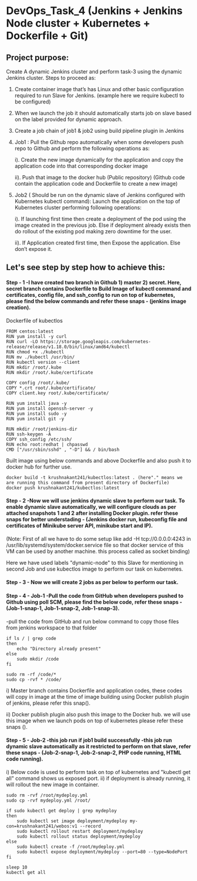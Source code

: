 # DevOps_Task_4 (Jenkins + Jenkins Node cluster + Kubernetes + Dockerfile + Git)

## Project purpose:
Create A dynamic Jenkins cluster and perform task-3 using the dynamic Jenkins cluster. Steps to proceed as:

1. Create container image that’s has Linux and other basic configuration required to run Slave for Jenkins. (example here we require kubectl to be configured)
2. When we launch the job it should automatically starts job on slave based on the label provided for dynamic approach.
3. Create a job chain of job1 & job2 using build pipeline plugin in Jenkins 
4. Job1 : Pull the Github repo automatically when some developers push repo to Github and perform the following operations as: 

    i). Create the new image dynamically for the application and copy the application code into that corresponding docker image

    ii). Push that image to the docker hub (Public repository) (Github code contain the application code and Dockerfile to create a new image)
5. Job2 ( Should be run on the dynamic slave of Jenkins configured with Kubernetes kubectl command): Launch the application on the top of Kubernetes cluster performing following operations:

    i). If launching first time then create a deployment of the pod using the image created in the previous job. Else if deployment already exists then do rollout of the existing pod making zero downtime for the user.

    ii). If Application created first time, then Expose the application. Else don’t expose it.

## Let's see step by step how to achieve this:

#### Step - 1 -I have created two branch in Github 1) master 2) secret. Here, secret branch contains Dockerfile to Build Image of kubectl command and certificates, config file, and ssh_config to run on top of kubernetes, please find the below commands and refer these snaps - (jenkins image creation).

Dockerfile of kubectlos
```
FROM centos:latest
RUN yum install -y curl
RUN curl -LO https://storage.googleapis.com/kubernetes-release/release/v1.18.0/bin/linux/amd64/kubectl
RUN chmod +x ./kubectl
RUN mv ./kubectl /usr/bin/
RUN kubectl version --client
RUN mkdir /root/.kube
RUN mkdir /root/.kube/certificate

COPY config /root/.kube/
COPY *.crt root/.kube/certificate/
COPY client.key root/.kube/certificate/

RUN yum install java -y
RUN yum install openssh-server -y
RUN yum install sudo -y
RUN yum install git -y

RUN mkdir /root/jenkins-dir
RUN ssh-keygen -A
COPY ssh_config /etc/ssh/
RUN echo root:redhat | chpasswd
CMD ["/usr/sbin/sshd" , "-D"] && / bin/bash
```

Built image using below commands and above Dockerfile and also push it to docker hub for further use.
```
docker build -t krushnakant241/kubectlos:latest . (here"." means we are running this command from present directory of Dockerfile)
docker push krushnakant241/kubectlos:latest
```

#### Step - 2 -Now we will use jenkins dynamic slave to perform our task. To enable dynamic slave automatically, we will configure clouds as per attached snapshots 1 and 2 after installing Docker plugin. refer these snaps for better understading - (Jenkins docker run, kubeconfig file and certificates of Minikube server API, minikube start and IP).

(Note: First of all we have to do some setup like add -H tcp://0.0.0.0:4243 in /usr/lib/systemd/system/docker.service file so that docker service of this VM can be used by another machine. this process called as socket binding)

Here we have used labels "dynamic-node" to this Slave for mentioning in second Job and use kubectlos image to perform our task on kubernetes.

#### Step - 3 - Now we will create 2 jobs as per below to perform our task.

#### Step - 4 - Job-1 -Pull the code from GitHub when developers pushed to Github using poll SCM, please find the below code, refer these snaps - (Job-1-snap-1, Job-1-snap-2, Job-1-snap-3).

-pull the code from GitHub and run below command to copy those files from jenkins workspace to that folder
```
if ls / | grep code
then
	echo "Directory already present"
else
	sudo mkdir /code
fi

sudo rm -rf /code/*
sudo cp -rvf * /code/
```

i) Master branch contains Dockerfile and application codes, these codes will copy in image at the time of image building using Docker publish plugin of jenkins, please refer this snap().

ii) Docker publish plugin also push this image to the Docker hub. we will use this image when we launch pods on top of kubernetes please refer these snaps ().  

#### Step - 5 - Job-2 -this job run if job1 build successfully -this job run dynamic slave automatically as it restricted to perform on that slave, refer these snaps - (Job-2-snap-1, Job-2-snap-2, PHP code running, HTML code running).

i) Below code is used to perform task on top of kubernetes and "kubectl get all" command shows us exposed port.
ii) if deployment is already running, it will rollout the new image in container. 
```
sudo rm -rvf /root/mydeploy.yml
sudo cp -rvf mydeploy.yml /root/

if sudo kubectl get deploy | grep mydeploy
then
	sudo kubectl set image deployment/mydeploy my-con=krushnakant241/webos:v1 --record
	sudo kubectl rollout restart deployment/mydeploy
	sudo kubectl rollout status deployment/mydeploy
else 
	sudo kubectl create -f /root/mydeploy.yml
	sudo kubectl expose deployment/mydeploy --port=80 --type=NodePort
fi

sleep 10
kubectl get all
```
